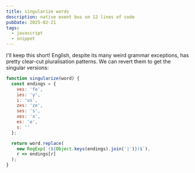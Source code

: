 ```yaml
---
title: singularize words
description: native event bus on 12 lines of code
pubDate: 2025-02-21
tags:
  - javascript
  - snippet
---
```


I'll keep this short! English, despite its many weird grammar exceptions, has pretty clear-cut pluralisation patterns. We can revert them to get the singular versions:

```js
function singularize(word) {
  const endings = {
    ves: 'fe',
    ies: 'y',
    i: 'us',
    zes: 'ze',
    ses: 's',
    xes: 'x',
    es: 'e',
    s: ''
  };

  return word.replace(
    new RegExp(`(${Object.keys(endings).join('|')})$`),
    r => endings[r]
  );
}
```
